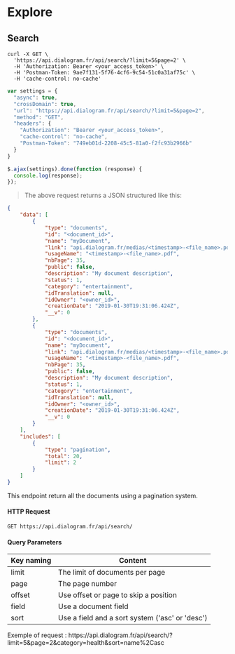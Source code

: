 # Explore

## Search

```shell
curl -X GET \
  'https://api.dialogram.fr/api/search/?limit=5&page=2' \
  -H 'Authorization: Bearer <your_access_token>' \
  -H 'Postman-Token: 9ae7f131-5f76-4cf6-9c54-51c0a31af75c' \
  -H 'cache-control: no-cache'
```

```javascript
var settings = {
  "async": true,
  "crossDomain": true,
  "url": "https://api.dialogram.fr/api/search/?limit=5&page=2",
  "method": "GET",
  "headers": {
    "Authorization": "Bearer <your_access_token>",
    "cache-control": "no-cache",
    "Postman-Token": "749eb01d-2208-45c5-81a0-f2fc93b2966b"
  }
}

$.ajax(settings).done(function (response) {
  console.log(response);
});
```

> The above request returns a JSON structured like this:

```json
{
    "data": [
        {
            "type": "documents",
            "id": "<document_id>",
            "name": "myDocument",
            "link": "api.dialogram.fr/medias/<timestamp>-<file_name>.pdf?accessToken=<your_access_token>",
            "usageName": "<timestamp>-<file_name>.pdf",
            "nbPage": 35,
            "public": false,
            "description": "My document description",
            "status": 1,
            "category": "entertainment",
            "idTranslation": null,
            "idOwner": "<owner_id>",
            "creationDate": "2019-01-30T19:31:06.424Z",
            "__v": 0
        },
        {
            "type": "documents",
            "id": "<document_id>",
            "name": "myDocument",
            "link": "api.dialogram.fr/medias/<timestamp>-<file_name>.pdf?accessToken=<your_access_token>",
            "usageName": "<timestamp>-<file_name>.pdf",
            "nbPage": 35,
            "public": false,
            "description": "My document description",
            "status": 1,
            "category": "entertainment",
            "idTranslation": null,
            "idOwner": "<owner_id>",
            "creationDate": "2019-01-30T19:31:06.424Z",
            "__v": 0
        }
    ],
    "includes": [
        {
            "type": "pagination",
            "total": 20,
            "limit": 2
        }
    ]
}
```

This endpoint return all the documents using a pagination system.

#### HTTP Request

`GET https://api.dialogram.fr/api/search/`

#### Query Parameters

Key naming | Content
---------- | -------
limit | The limit of documents per page
page | The page number
offset | Use offset or page to skip a position
field | Use a document field
sort | Use a field and a sort system ('asc' or 'desc')

<aside class="success">
Exemple of request : https://api.dialogram.fr/api/search/?limit=5&page=2&category=health&sort=name%2Casc
</aside>